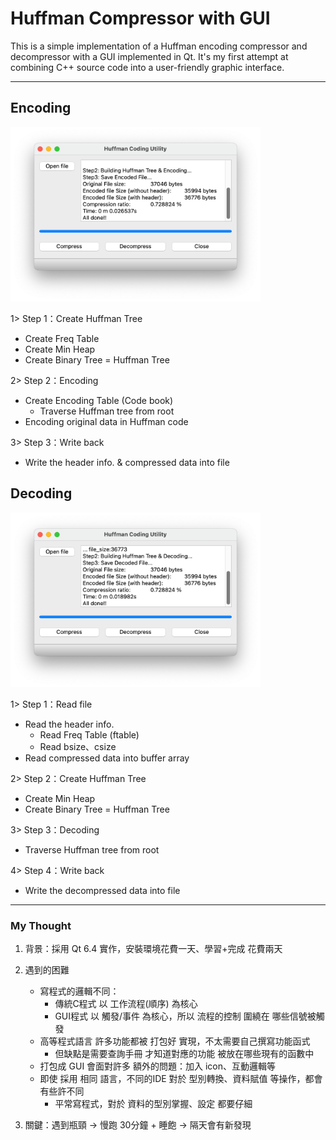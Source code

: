 # Huffman Compressor with GUI

This is a simple implementation of a Huffman encoding compressor and decompressor with a GUI implemented in Qt. It's my first attempt at combining C++ source code into a user-friendly graphic interface.

----

## Encoding


<img src="assets/CompressExample.png" width=400>

1>	 Step 1：Create Huffman Tree
- Create Freq Table
- Create Min Heap
- Create Binary Tree = Huffman Tree

2>	 Step 2：Encoding 
- Create Encoding Table (Code book)
	- Traverse Huffman tree from root
- Encoding original data in Huffman code

3>	 Step 3：Write back
- Write the header info. & compressed data into file


## Decoding

<img src="assert/decompressExample.png" width=400>

1>	 Step 1：Read file
- Read the header info. 
	- Read Freq Table (ftable)
	- Read bsize、csize
- Read compressed data into buffer array

2>	 Step 2：Create Huffman Tree
- Create Min Heap
- Create Binary Tree = Huffman Tree

3>	 Step 3：Decoding 
- Traverse Huffman tree from root

4>	 Step 4：Write back
- Write the decompressed data into file

----

### My Thought

1. 背景：採用 Qt 6.4 實作，安裝環境花費一天、學習+完成 花費兩天
2. 遇到的困難
	- 寫程式的邏輯不同：
		- 傳統C程式 以 工作流程(順序) 為核心
		- GUI程式 以 觸發/事件 為核心，所以 流程的控制 圍繞在 哪些信號被觸發
	- 高等程式語言 許多功能都被 打包好 實現，不太需要自己撰寫功能函式
		- 但缺點是需要查詢手冊 才知道對應的功能 被放在哪些現有的函數中
	- 打包成 GUI 會面對許多 額外的問題：加入 icon、互動邏輯等
	- 即使 採用 相同 語言，不同的IDE 對於 型別轉換、資料賦值 等操作，都會有些許不同
		- 平常寫程式，對於 資料的型別掌握、設定 都要仔細

3. 關鍵：遇到瓶頸 -> 慢跑 30分鐘 + 睡飽 -> 隔天會有新發現


